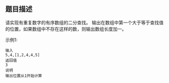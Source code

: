 ## 题目描述
请实现有重复数字的有序数组的二分查找。
输出在数组中第一个大于等于查找值的位置，如果数组中不存在这样的数，则输出数组长度加一。

示例1:
```
输入
5,4,[1,2,4,4,5]
返回值
3
说明
输出位置从1开始计算 
```